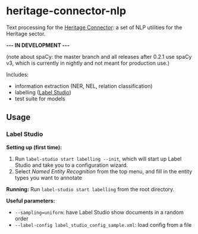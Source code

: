 # heritage-connector-nlp

Text processing for the [Heritage Connector](https://github.com/TheScienceMuseum/heritage-connector): a set of NLP utilities for the Heritage sector.

**--- IN DEVELOPMENT ---**

(note about spaCy: the master branch and all releases after 0.2.1 use spaCy v3, which is currently in nightly and not meant for production use.)

Includes:

- information extraction (NER, NEL, relation classification)
- labelling ([Label Studio](https://labelstud.io/))
- test suite for models



## Usage

### Label Studio

**Setting up (first time):**

1. Run `label-studio start labelling --init`, which will start up Label Studio and take you to a configuration wizard. 
2. Select *Named Entity Recognition* from the top menu, and fill in the entity types you want to annotate

**Running:** Run `label-studio start labelling` from the root directory.

**Useful parameters:**

- `--sampling=uniform`: have Label Studio show documents in a random order
- `--label-config label_studio_config_sample.xml`: load config from a file
